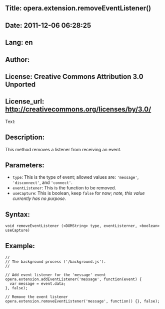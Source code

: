 Title: opera.extension.removeEventListener()
----
Date: 2011-12-06 06:28:25
----
Lang: en
----
Author: 
----
License: Creative Commons Attribution 3.0 Unported
----
License_url: http://creativecommons.org/licenses/by/3.0/
----
Text:

<h2>Description:</h2>

<p>This method removes a listener from receiving an event.</p>

<h2>Parameters:</h2>

<ul>
    <li><code>type</code>: This is the type of event; allowed values are: <code>&#39;message&#39;</code>, <code>&#39;disconnect&#39;</code>, and <code>&#39;connect&#39;</code>.</li>
    <li><code>eventListener</code>: This is the function to be removed.</li>
    <li><code>useCapture</code>: This is boolean, keep <code>false</code> for now; <i>note, this value currently has no purpose</i>.</li>
</ul>

<h2>Syntax:</h2>

<p><code>void removeEventListener (&lt;DOMString&gt; type, eventListerner, &lt;boolean&gt; useCapture)</code></p>

<h2>Example:</h2>

<pre><code>//
// The background process (&#39;/background.js&#39;). 
//

// Add event listener for the &#39;message&#39; event
opera.extension.addEventListener(&#39;message&#39;, function(event) {
  var message = event.data;
}, false);

// Remove the event listener
opera.extension.removeEventListener(&#39;message&#39;, function() {}, false);</code></pre>


